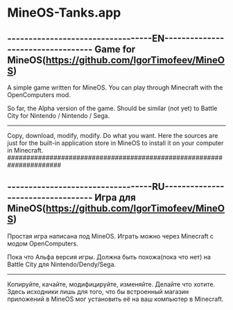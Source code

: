 # MineOS-Tanks.app

----------------------------------EN----------------------------------
Game for MineOS(https://github.com/IgorTimofeev/MineOS)
----------------------------------------------------------------------
A simple game written for MineOS. You can play through Minecraft with the OpenComputers mod.

So far, the Alpha version of the game.
Should be similar (not yet) to Battle City for Nintendo / Nintendo / Sega.

----------------------------------------------------------------------

Copy, download, modify, modify. Do what you want. 
Here the sources are just for the built-in application store in MineOS to install it on your computer in Minecraft.
######################################################################



----------------------------------RU----------------------------------
Игра для MineOS(https://github.com/IgorTimofeev/MineOS)
----------------------------------------------------------------------
Простая игра написана под MineOS. Играть можно через Minecraft с модом OpenComputers.

Пока что Альфа версия игры.
Должна быть похожа(пока что нет) на Battle City для Nintendo/Dendy/Sega.

----------------------------------------------------------------------

Копируйте, качайте, модифицируйте, изменяйте. Делайте что хотите. 
Здесь исходники лишь для того, что бы встроенный магазин приложений в MineOS мог установить её на ваш компьютер в Minecraft.
